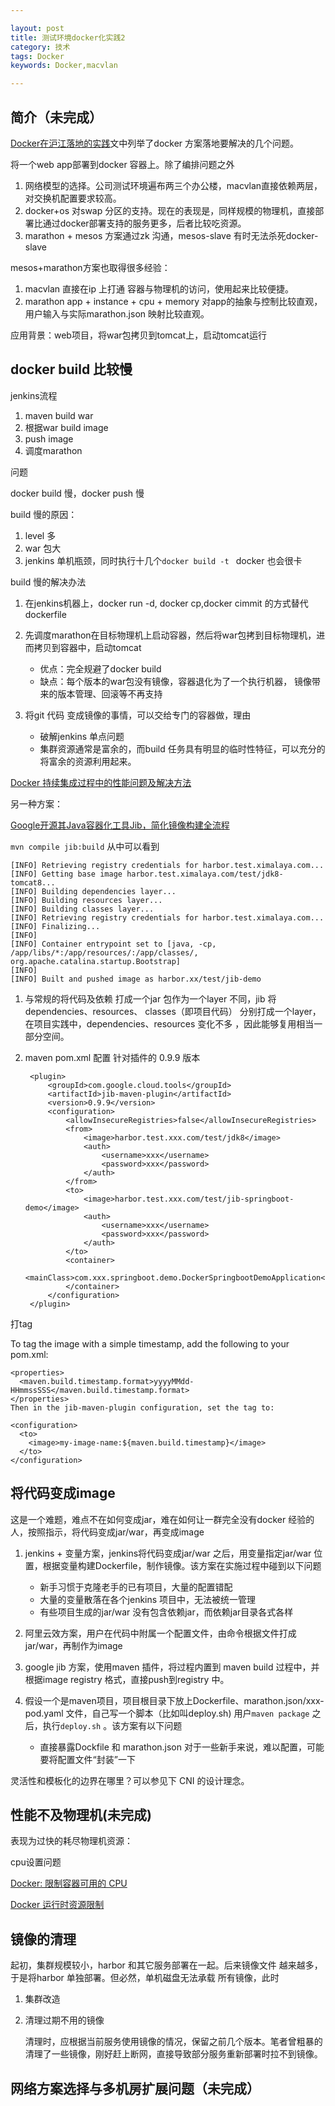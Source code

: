 ```yaml
---

layout: post
title: 测试环境docker化实践2
category: 技术
tags: Docker
keywords: Docker,macvlan

---
```



## 简介（未完成）

[Docker在沪江落地的实践](https://hujiangtech.github.io/tech/%E5%90%8E%E7%AB%AF/2017/03/21/Docker.html)文中列举了docker 方案落地要解决的几个问题。


将一个web app部署到docker 容器上。除了编排问题之外

1. 网络模型的选择。公司测试环境遍布两三个办公楼，macvlan直接依赖两层，对交换机配置要求较高。
2. docker+os 对swap 分区的支持。现在的表现是，同样规模的物理机，直接部署比通过docker部署支持的服务更多，后者比较吃资源。
3. marathon + mesos 方案通过zk 沟通，mesos-slave 有时无法杀死docker-slave

mesos+marathon方案也取得很多经验：

1. macvlan 直接在ip 上打通 容器与物理机的访问，使用起来比较便捷。
2. marathon app + instance + cpu + memory 对app的抽象与控制比较直观，用户输入与实际marathon.json 映射比较直观。

应用背景：web项目，将war包拷贝到tomcat上，启动tomcat运行


## docker build 比较慢


jenkins流程

1. maven build war
2. 根据war build image
3. push image
4. 调度marathon

问题

docker build 慢，docker push 慢
	
build 慢的原因：

1. level 多
2. war 包大
3. jenkins 单机瓶颈，同时执行十几个`docker build -t ` docker 也会很卡

build 慢的解决办法

1. 在jenkins机器上，docker run -d, docker cp,docker cimmit 的方式替代dockerfile
2. 先调度marathon在目标物理机上启动容器，然后将war包拷到目标物理机，进而拷贝到容器中，启动tomcat

	* 优点：完全规避了docker build
	* 缺点：每个版本的war包没有镜像，容器退化为了一个执行机器， 镜像带来的版本管理、回滚等不再支持

3. 将git 代码 变成镜像的事情，可以交给专门的容器做，理由

	* 破解jenkins 单点问题
	* 集群资源通常是富余的，而build 任务具有明显的临时性特征，可以充分的将富余的资源利用起来。

	
[Docker 持续集成过程中的性能问题及解决方法](http://oilbeater.com/docker/2016/01/02/use-docker-performance-issue-and-solution.html)

另一种方案：

[Google开源其Java容器化工具Jib，简化镜像构建全流程](https://mp.weixin.qq.com/s/KwmVoFeUG8gJCrgh5AFkvQ)

`mvn compile jib:build` 从中可以看到


	[INFO] Retrieving registry credentials for harbor.test.ximalaya.com...
	[INFO] Getting base image harbor.test.ximalaya.com/test/jdk8-tomcat8...
	[INFO] Building dependencies layer...
	[INFO] Building resources layer...
	[INFO] Building classes layer...
	[INFO] Retrieving registry credentials for harbor.test.ximalaya.com...
	[INFO] Finalizing...
	[INFO] 
	[INFO] Container entrypoint set to [java, -cp, /app/libs/*:/app/resources/:/app/classes/, org.apache.catalina.startup.Bootstrap]
	[INFO] 
	[INFO] Built and pushed image as harbor.xx/test/jib-demo


1. 与常规的将代码及依赖 打成一个jar 包作为一个layer 不同，jib 将dependencies、resources、 classes（即项目代码） 分别打成一个layer， 在项目实践中，dependencies、resources 变化不多 ，因此能够复用相当一部分空间。

2. maven pom.xml 配置 针对插件的 0.9.9 版本

		<plugin>
			<groupId>com.google.cloud.tools</groupId>
			<artifactId>jib-maven-plugin</artifactId>
			<version>0.9.9</version>
			<configuration>
				<allowInsecureRegistries>false</allowInsecureRegistries>
				<from>
					<image>harbor.test.xxx.com/test/jdk8</image>
					<auth>
						<username>xxx</username>
						<password>xxx</password>
					</auth>
				</from>
				<to>
					<image>harbor.test.xxx.com/test/jib-springboot-demo</image>
					<auth>
						<username>xxx</username>
						<password>xxx</password>
					</auth>
				</to>
				<container>
					<mainClass>com.xxx.springboot.demo.DockerSpringbootDemoApplication</mainClass>
				</container>
			</configuration>
		</plugin>


打tag


To tag the image with a simple timestamp, add the following to your pom.xml:

	<properties>
	  <maven.build.timestamp.format>yyyyMMdd-HHmmssSSS</maven.build.timestamp.format>
	</properties>
	Then in the jib-maven-plugin configuration, set the tag to:
	
	<configuration>
	  <to>
	    <image>my-image-name:${maven.build.timestamp}</image>
	  </to>
	</configuration>
	
## 将代码变成image

这是一个难题，难点不在如何变成jar，难在如何让一群完全没有docker 经验的人，按照指示，将代码变成jar/war，再变成image

1. jenkins + 变量方案，jenkins将代码变成jar/war 之后，用变量指定jar/war 位置，根据变量构建Dockerfile，制作镜像。该方案在实施过程中碰到以下问题
	
	* 新手习惯于克隆老手的已有项目，大量的配置错配
	* 大量的变量散落在各个jenkins 项目中，无法被统一管理
	* 有些项目生成的jar/war 没有包含依赖jar，而依赖jar目录各式各样
	
2. 阿里云效方案，用户在代码中附属一个配置文件，由命令根据文件打成jar/war，再制作为image
3. google jib 方案，使用maven 插件，将过程内置到 maven build 过程中，并根据image registry 格式，直接push到registry 中。 
4. 假设一个是maven项目，项目根目录下放上Dockerfile、marathon.json/xxx-pod.yaml 文件，自己写一个脚本（比如叫deploy.sh) 用户`maven package` 之后，执行`deploy.sh` 。该方案有以下问题

	* 直接暴露Dockfile 和 marathon.json 对于一些新手来说，难以配置，可能要将配置文件“封装”一下


灵活性和模板化的边界在哪里？可以参见下 CNI 的设计理念。



## 性能不及物理机(未完成)

表现为过快的耗尽物理机资源：

cpu设置问题

[Docker: 限制容器可用的 CPU](https://www.cnblogs.com/sparkdev/p/8052522.html)

[Docker 运行时资源限制](http://blog.csdn.net/candcplusplus/article/details/53728507)

## 镜像的清理

起初，集群规模较小，harbor 和其它服务部署在一起。后来镜像文件 越来越多，于是将harbor 单独部署。但必然，单机磁盘无法承载 所有镜像，此时

1. 集群改造
2. 清理过期不用的镜像

	清理时，应根据当前服务使用镜像的情况，保留之前几个版本。笔者曾粗暴的清理了一些镜像，刚好赶上断网，直接导致部分服务重新部署时拉不到镜像。

## 网络方案选择与多机房扩展问题（未完成）


